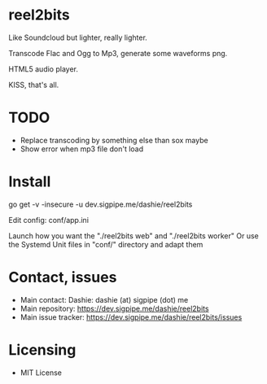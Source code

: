 reel2bits
=====

Like Soundcloud but lighter, really lighter.

Transcode Flac and Ogg to Mp3, generate some waveforms png.

HTML5 audio player.

KISS, that's all.

# TODO
- Replace transcoding by something else than sox maybe
- Show error when mp3 file don't load

# Install

go get -v -insecure -u dev.sigpipe.me/dashie/reel2bits

Edit config: conf/app.ini

Launch how you want the "./reel2bits web" and "./reel2bits worker"
Or use the Systemd Unit files in "conf/" directory and adapt them

# Contact, issues
- Main contact: Dashie: dashie (at) sigpipe (dot) me
- Main repository: https://dev.sigpipe.me/dashie/reel2bits
- Main issue tracker: https://dev.sigpipe.me/dashie/reel2bits/issues

# Licensing
- MIT License

